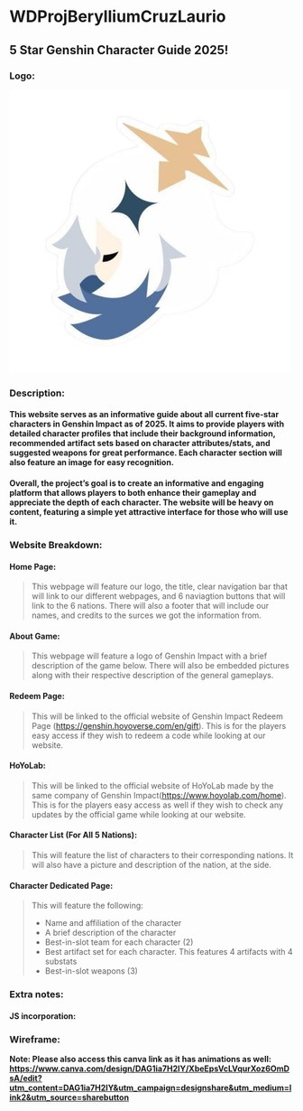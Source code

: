 # WDProjBerylliumCruzLaurio

## 5 Star Genshin Character Guide 2025!

### Logo:
![Logo](./asset/Logo.png)

### Description:
#### This website serves as an informative guide about all current five-star characters in Genshin Impact as of 2025. It aims to provide players with detailed character profiles that include their background information, recommended artifact sets based on character attributes/stats, and suggested weapons for great performance. Each character section will also feature an image for easy recognition. 

#### Overall, the project’s goal is to create an informative and engaging platform that allows players to both enhance their gameplay and appreciate the depth of each character. The website will be heavy on content, featuring a simple yet attractive interface for those who will use it.

### Website Breakdown:
#### Home Page: 
> This webpage will feature our logo, the title, clear navigation bar that will link to our different webpages, and 6 naviagtion buttons that will link to the 6 nations. There will also a footer that will include our names, and credits to the surces we got the information from. 

#### About Game:
> This webpage will feature a logo of Genshin Impact with a brief description of the game below. There will also be embedded pictures along with their respective description of the general gameplays. 

#### Redeem Page:
> This will be linked to the official website of Genshin Impact Redeem Page (https://genshin.hoyoverse.com/en/gift). This is for the players easy access if they wish to redeem a code while looking at our website. 

#### HoYoLab:
> This will be linked to the official website of HoYoLab made by the same company of Genshin Impact(https://www.hoyolab.com/home). This is for the players easy access as well if they wish to check any updates by the official game while looking at our website. 

#### Character List (For All 5 Nations):
> This will feature the list of characters to their corresponding nations. It will also have a picture and description of the nation, at the side.

#### Character Dedicated Page:
> This will feature the following:
> - Name and affiliation of the character
> - A brief description of the character
> - Best-in-slot team for each character (2)
> - Best artifact set for each character. This features 4 artifacts with 4 substats
> - Best-in-slot weapons (3)

### Extra notes:
#### JS incorporation:

### Wireframe:
**Note: Please also access this canva link as it has animations as well: https://www.canva.com/design/DAG1ia7H2IY/XbeEpsVcLVqurXoz6OmDsA/edit?utm_content=DAG1ia7H2IY&utm_campaign=designshare&utm_medium=link2&utm_source=sharebutton**








